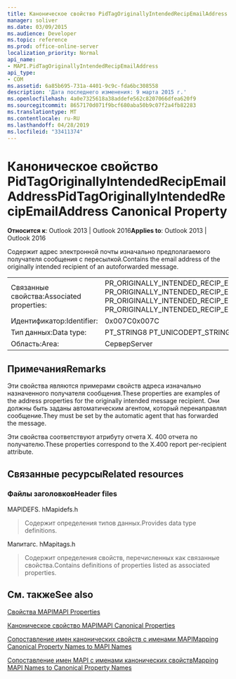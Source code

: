 ```yaml
---
title: Каноническое свойство PidTagOriginallyIntendedRecipEmailAddress
manager: soliver
ms.date: 03/09/2015
ms.audience: Developer
ms.topic: reference
ms.prod: office-online-server
localization_priority: Normal
api_name:
- MAPI.PidTagOriginallyIntendedRecipEmailAddress
api_type:
- COM
ms.assetid: 6a85b695-731a-4401-9c9c-fda6bc308558
description: 'Дата последнего изменения: 9 марта 2015 г.'
ms.openlocfilehash: 4a0e7325618a38addefe562c8207066dfea620f9
ms.sourcegitcommit: 8657170d071f9bcf680aba50b9c07f2a4fb82283
ms.translationtype: MT
ms.contentlocale: ru-RU
ms.lasthandoff: 04/28/2019
ms.locfileid: "33411374"
---
```

# <a name="pidtagoriginallyintendedrecipemailaddress-canonical-property"></a><span data-ttu-id="d06e4-103">Каноническое свойство PidTagOriginallyIntendedRecipEmailAddress</span><span class="sxs-lookup"><span data-stu-id="d06e4-103">PidTagOriginallyIntendedRecipEmailAddress Canonical Property</span></span>

  
  
<span data-ttu-id="d06e4-104">**Относится к**: Outlook 2013 | Outlook 2016</span><span class="sxs-lookup"><span data-stu-id="d06e4-104">**Applies to**: Outlook 2013 | Outlook 2016</span></span> 
  
<span data-ttu-id="d06e4-105">Содержит адрес электронной почты изначально предполагаемого получателя сообщения с пересылкой.</span><span class="sxs-lookup"><span data-stu-id="d06e4-105">Contains the email address of the originally intended recipient of an autoforwarded message.</span></span>
  
|||
|:-----|:-----|
|<span data-ttu-id="d06e4-106">Связанные свойства:</span><span class="sxs-lookup"><span data-stu-id="d06e4-106">Associated properties:</span></span>  <br/> |<span data-ttu-id="d06e4-107">PR_ORIGINALLY_INTENDED_RECIP_EMAIL_ADDRESS, PR_ORIGINALLY_INTENDED_RECIP_EMAIL_ADDRESS_A PR_ORIGINALLY_INTENDED_RECIP_EMAIL_ADDRESS_W</span><span class="sxs-lookup"><span data-stu-id="d06e4-107">PR_ORIGINALLY_INTENDED_RECIP_EMAIL_ADDRESS, PR_ORIGINALLY_INTENDED_RECIP_EMAIL_ADDRESS_A, PR_ORIGINALLY_INTENDED_RECIP_EMAIL_ADDRESS_W</span></span>  <br/> |
|<span data-ttu-id="d06e4-108">Идентификатор:</span><span class="sxs-lookup"><span data-stu-id="d06e4-108">Identifier:</span></span>  <br/> |<span data-ttu-id="d06e4-109">0x007C</span><span class="sxs-lookup"><span data-stu-id="d06e4-109">0x007C</span></span>  <br/> |
|<span data-ttu-id="d06e4-110">Тип данных:</span><span class="sxs-lookup"><span data-stu-id="d06e4-110">Data type:</span></span>  <br/> |<span data-ttu-id="d06e4-111">PT_STRING8 PT_UNICODE</span><span class="sxs-lookup"><span data-stu-id="d06e4-111">PT_STRING8, PT_UNICODE</span></span>  <br/> |
|<span data-ttu-id="d06e4-112">Область:</span><span class="sxs-lookup"><span data-stu-id="d06e4-112">Area:</span></span>  <br/> |<span data-ttu-id="d06e4-113">Сервер</span><span class="sxs-lookup"><span data-stu-id="d06e4-113">Server</span></span>  <br/> |
   
## <a name="remarks"></a><span data-ttu-id="d06e4-114">Примечания</span><span class="sxs-lookup"><span data-stu-id="d06e4-114">Remarks</span></span>

<span data-ttu-id="d06e4-115">Эти свойства являются примерами свойств адреса изначально назначенного получателя сообщения.</span><span class="sxs-lookup"><span data-stu-id="d06e4-115">These properties are examples of the address properties for the originally intended message recipient.</span></span> <span data-ttu-id="d06e4-116">Они должны быть заданы автоматическим агентом, который перенаправлял сообщение.</span><span class="sxs-lookup"><span data-stu-id="d06e4-116">They must be set by the automatic agent that has forwarded the message.</span></span>
  
<span data-ttu-id="d06e4-117">Эти свойства соответствуют атрибуту отчета X. 400 отчета по получателю.</span><span class="sxs-lookup"><span data-stu-id="d06e4-117">These properties correspond to the X.400 report per-recipient attribute.</span></span>
  
## <a name="related-resources"></a><span data-ttu-id="d06e4-118">Связанные ресурсы</span><span class="sxs-lookup"><span data-stu-id="d06e4-118">Related resources</span></span>

### <a name="header-files"></a><span data-ttu-id="d06e4-119">Файлы заголовков</span><span class="sxs-lookup"><span data-stu-id="d06e4-119">Header files</span></span>

<span data-ttu-id="d06e4-120">MAPIDEFS. h</span><span class="sxs-lookup"><span data-stu-id="d06e4-120">Mapidefs.h</span></span>
  
> <span data-ttu-id="d06e4-121">Содержит определения типов данных.</span><span class="sxs-lookup"><span data-stu-id="d06e4-121">Provides data type definitions.</span></span>
    
<span data-ttu-id="d06e4-122">Мапитагс. h</span><span class="sxs-lookup"><span data-stu-id="d06e4-122">Mapitags.h</span></span>
  
> <span data-ttu-id="d06e4-123">Содержит определения свойств, перечисленных как связанные свойства.</span><span class="sxs-lookup"><span data-stu-id="d06e4-123">Contains definitions of properties listed as associated properties.</span></span>
    
## <a name="see-also"></a><span data-ttu-id="d06e4-124">См. также</span><span class="sxs-lookup"><span data-stu-id="d06e4-124">See also</span></span>



[<span data-ttu-id="d06e4-125">Свойства MAPI</span><span class="sxs-lookup"><span data-stu-id="d06e4-125">MAPI Properties</span></span>](mapi-properties.md)
  
[<span data-ttu-id="d06e4-126">Каноническое свойство MAPI</span><span class="sxs-lookup"><span data-stu-id="d06e4-126">MAPI Canonical Properties</span></span>](mapi-canonical-properties.md)
  
[<span data-ttu-id="d06e4-127">Сопоставление имен канонических свойств с именами MAPI</span><span class="sxs-lookup"><span data-stu-id="d06e4-127">Mapping Canonical Property Names to MAPI Names</span></span>](mapping-canonical-property-names-to-mapi-names.md)
  
[<span data-ttu-id="d06e4-128">Сопоставление имен MAPI с именами канонических свойств</span><span class="sxs-lookup"><span data-stu-id="d06e4-128">Mapping MAPI Names to Canonical Property Names</span></span>](mapping-mapi-names-to-canonical-property-names.md)

